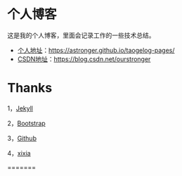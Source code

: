 个人博客
============

这是我的个人博客，里面会记录工作的一些技术总结。

* [个人地址](https://astronger.github.io/taogelog-pages/)：https://astronger.github.io/taogelog-pages/
* [CSDN地址](https://blog.csdn.net/ourstronger)：https://blog.csdn.net/ourstronger


Thanks
======

1，[Jekyll][jekyll-url]

2，[Bootstrap][bootstrap-url]

3，[Github][github-url]

4，[xixia][xixia-url]

[jekyll-url]: http://jekyllthemes.org/
[bootstrap-url]: http://getbootstrap.com/
[github-url]: https://github.com/
[xixia-url]: http://xixia.info/
=======


